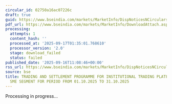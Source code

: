 ```yaml
---
circular_id: 02750a16ac07226c
draft: true
guid: https://www.bseindia.com/markets/MarketInfo/DispNoticesNCirculars.aspx?Noticeid={BE084B78-6735-4EE6-9457-D05D482B2455}&noticeno=20250916-33&dt=09/16/2025&icount=33&totcount=79&flag=0
pdf_url: https://www.bseindia.com/markets/MarketInfo/DownloadAttach.aspx?id=20250916-33&attachedId=
processing:
  attempts: 1
  content_hash: ''
  processed_at: '2025-09-17T01:35:01.768610'
  processor_version: '2.0'
  stage: download_failed
  status: failed
published_date: '2025-09-16T11:08:46+00:00'
rss_url: https://www.bseindia.com/markets/MarketInfo/DispNoticesNCirculars.aspx?Noticeid={BE084B78-6735-4EE6-9457-D05D482B2455}&noticeno=20250916-33&dt=09/16/2025&icount=33&totcount=79&flag=0
source: bse
title: TRADING AND SETTLEMENT PROGRAMME FOR INSTITUTIONAL TRADING PLATFORM (ITP) -
  SME SEGMENT FOR PERIOD FROM 01.10.2025 TO 31.10.2025
---
```


Processing in progress...